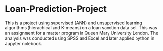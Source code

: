 # Loan-Prediction-Project
This is a project using supervised (ANN) and unsupervised learning algorithms (hierachical and K-means) on a loan sanction data set.
This was an assignment for a master program in Queen Mary University London. The analysis was conducted using SPSS and Excel and later applied python in Jupyter notebook.
